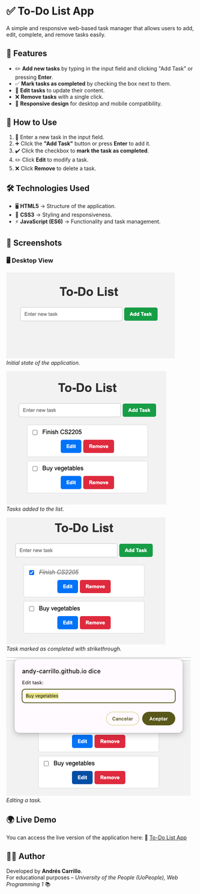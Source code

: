 # ✅ To-Do List App

A simple and responsive web-based task manager that allows users to add, edit, complete, and remove tasks easily.

## 🚀 Features
- ✏️ **Add new tasks** by typing in the input field and clicking "Add Task" or pressing **Enter**.
- ✅ **Mark tasks as completed** by checking the box next to them.
- 🔄 **Edit tasks** to update their content.
- ❌ **Remove tasks** with a single click.
- 📱 **Responsive design** for desktop and mobile compatibility.

## 📖 How to Use
1. 📝 Enter a new task in the input field.
2. ➕ Click the **"Add Task"** button or press **Enter** to add it.
3. ✔️ Click the checkbox to **mark the task as completed**.
4. ✏️ Click **Edit** to modify a task.
5. ❌ Click **Remove** to delete a task.

## 🛠 Technologies Used
- 🖥️ **HTML5** → Structure of the application.
- 🎨 **CSS3** → Styling and responsiveness.
- ⚡ **JavaScript (ES6)** → Functionality and task management.

## 📸 Screenshots
### 🖥️ Desktop View
![Initial View](assets/screenshots/screenshot1.png)  
_Initial state of the application._

![Adding Tasks](assets/screenshots/screenshot2.png)  
_Tasks added to the list._</em></p>

![Marking as Completed](assets/screenshots/screenshot3.png)  
_Task marked as completed with strikethrough._

![Editing Task](assets/screenshots/screenshot4.png)  
_Editing a task._

## 🌍 Live Demo
You can access the live version of the application here:
🔗 [To-Do List App](https://andy-carrillo.github.io/todo-list-app/)

## 👨‍💻 Author
Developed by **Andrés Carrillo**.  
For educational purposes – *University of the People (UoPeople), Web Programming 1* 📚
